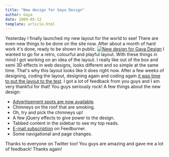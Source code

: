 ```yaml
---
title: "New design for Gaya Design"
author: Gaya
date: 2009-05-12
template: article.html
---
```

Yesterday I finally launched my new layout for the world to see! There are even new things to be done on the site now. After about a month of hard work it's done, ready to be shown in public. [![New design for Gaya Design](/articles/\/newlayout.jpg "New design for Gaya Design")](http://www.gayadesign.com/general/new-design-for-gaya-design/)<span id="more-335"></span> I wanted to go for a retro, colourful and playful layout. With these things in mind I got working on an idea of the layout. I really like out of the box and semi 3D effects in web designs, looks different and so simple at the same time. That's why this layout looks like it does right now. After a few weeks of designing, coding the layout, designing again and coding again [it was time to put the layout to the test](http://www.gayadesign.com/general/new-looks-coming-your-way/). I got a lot of feedback from you guys and I am very thankful for that! You guys seriously rock! A few things about the new design:

- [Advertisement spots are now available](http://www.gayadesign.com/advertise/).
- Chimneys on the roof that are smoking.
- Oh, try and pick the chimneys up!
- A few jQuery effects to give power to the design.
- Tabbed content in the sidebar to see my top reads.
- [E-mail subscription](http://feedburner.google.com/fb/a/mailverify?uri=GayaDesign) on Feedburner.
- Some navigational and page changes.

 Thanks to everyone on Twitter too! You guys are amazing and gave me a lot of feedback! Thanks again!